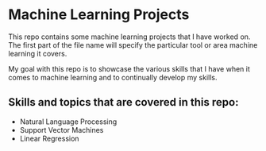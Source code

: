 # Machine Learning Projects
This repo contains some machine learning projects that I have worked on. The first part of the file name will specify the particular tool or area machine learning it covers.

My goal with this repo is to showcase the various skills that I have when it comes to machine learning and to continually develop my skills.

## Skills and topics that are covered in this repo:
- Natural Language Processing
- Support Vector Machines
- Linear Regression
